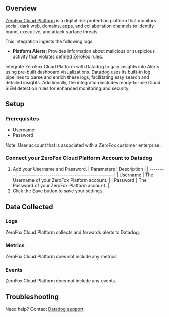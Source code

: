 ## Overview

[ZeroFox Cloud Platform][1] is a digital risk protection platform that monitors social, dark web, domains, apps, and collaboration channels to identify brand, executive, and attack surface threats.

This integration ingests the following logs:
- **Platform Alerts**: Provides information about malicious or suspicious activity that violates defined ZeroFox rules.

Integrate ZeroFox Cloud Platform with Datadog to gain insights into Alerts using pre-built dashboard visualizations. Datadog uses its built-in log pipelines to parse and enrich these logs, facilitating easy search and detailed insights. Additionally, the integration includes ready-to-use Cloud SIEM detection rules for enhanced monitoring and security.

## Setup

### Prerequisites

- Username
- Password

Note: User account that is associated with a ZeroFox customer enterprise.

### Connect your ZeroFox Cloud Platform Account to Datadog

1. Add your Username and Password.
   | Parameters | Description |
   | -------- | ---------------------------------------------- |
   | Username | The Username of your ZeroFox Platform account. |
   | Password | The Password of your ZeroFox Platform account. |
2. Click the Save button to save your settings.

## Data Collected

### Logs

ZeroFox Cloud Platform collects and forwards alerts to Datadog.

### Metrics

ZeroFox Cloud Platform does not include any metrics.

### Events

ZeroFox Cloud Platform does not include any events.

## Troubleshooting

Need help? Contact [Datadog support][2].

[1]: https://www.zerofox.com/platform/
[2]: https://docs.datadoghq.com/help/
